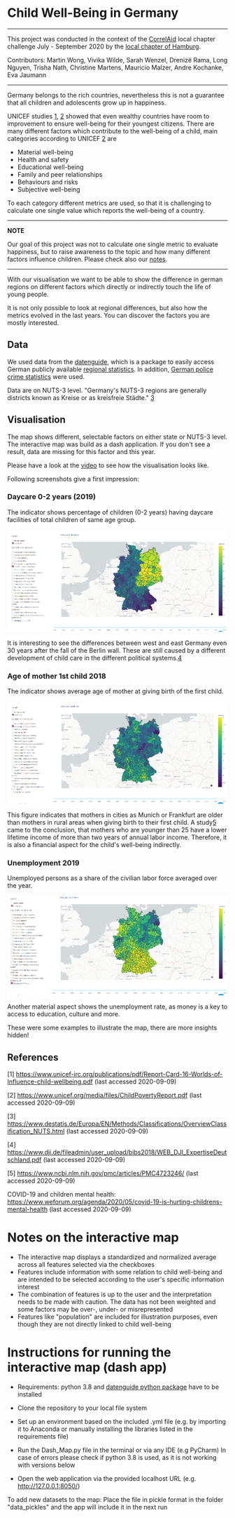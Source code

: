 # Child Well-Being in Germany 

---

This project was conducted in the context of the [CorrelAid](https://correlaid.org/) local chapter challenge 
July - September 2020 by the [local chapter of Hamburg](https://correlaid.org/correlaid-x/hamburg/).

Contributors: 
Martin Wong, Vivika Wilde, Sarah Wenzel, Drenizë Rama, Long Nguyen, Trisha Nath, Christine Martens, 
Mauricio Malzer, Andre Kochanke, Eva Jaumann

---

Germany belongs to the rich countries, nevertheless this is not a guarantee that all children and adolescents
grow up in happiness. 

UNICEF studies [1](https://www.unicef-irc.org/publications/pdf/Report-Card-16-Worlds-of-Influence-child-wellbeing.pdf), [2](https://www.unicef.org/media/files/ChildPovertyReport.pdf) 
showed that even wealthy countries have room to improvement to ensure well-being for their youngest
citizens. There are many different factors which contribute to the well-being of a child, main categories according to 
UNICEF [2](https://www.unicef.org/media/files/ChildPovertyReport.pdf) are

* Material well-being
* Health and safety
* Educational well-being
* Family and peer relationships 
* Behaviours and risks
* Subjective well-being

To each category different metrics are used, so that it is challenging to calculate one single value which reports
the well-being of a country.

---

**NOTE**

Our goal of this project was not to calculate one single metric to evaluate happiness, but to raise awareness to
the topic and how many different factors influence children. Please check also our [notes](#notes-on-the-interactive-map).

---

With our visualisation we want to be able to show the difference in german regions on different factors which directly
or indirectly touch the life of young people. 

It is not only possible to look at regional differences, but also how the metrics evolved in the last years. You can discover
the factors you are mostly interested.

## Data

We used data from the [datenguide](https://github.com/CorrelAid/datenguide-python), which is a package to easily
access German publicly available [regional statistics](https://www.regionalstatistik.de/genesis/online/logon). 
In addition, [German police crime statistics](https://www.bka.de/DE/AktuelleInformationen/StatistikenLagebilder/PolizeilicheKriminalstatistik/pks_node.html)
were used.

Data are on NUTS-3 level. "Germany's NUTS-3 regions are generally districts known as Kreise or as kreisfreie Städte." [3](https://www.destatis.de/Europa/EN/Methods/Classifications/OverviewClassification_NUTS.html)


## Visualisation

The map shows different, selectable factors on either state or NUTS-3 level. The interactive map was build as a dash application.
If you don't see a result, data are missing for this factor and this year.

Please have a look at the [video](https://www.awesomescreenshot.com/video/910729?key=ec527c8315a26c4d3ce8a8a85a35de47) to
see how the visualisation looks like.

Following screenshots give a first impression:

### Daycare 0-2 years (2019)
The indicator shows percentage of children (0-2 years) having daycare facilities of total children of same age group.

![daycare 2019](screenshots/daycare2019.png)

It is interesting to see the differences between west and east Germany even 30 years after the fall
of the Berlin wall. These are still caused by a different development of child care in the different
political systems.[4](https://www.dji.de/fileadmin/user_upload/bibs2018/WEB_DJI_ExpertiseDeutschland.pdf)

### Age of mother 1st child 2018
The indicator shows average age of mother at giving birth of the first child.

![mother](screenshots/motherage2018.png)

This figure indicates that mothers in cities as Munich or Frankfurt are older than mothers in rural
areas when giving birth to their first child. A study[5](https://www.ncbi.nlm.nih.gov/pmc/articles/PMC4723246/) 
came to the conclusion, that mothers who are younger
than 25 have a lower lifetime income of more than two years of annual labor income. Therefore, it is
also a financial aspect for the child's well-being indirectly.

### Unemployment 2019

Unemployed persons as a share of the civilian labor force averaged over the year. 

![mother](screenshots/unemployment2019.png)

Another material aspect shows the unemployment rate, as money is a key to access to education, 
culture and more. 

These were some examples to illustrate the map, there are more insights hidden!

## References

[1] https://www.unicef-irc.org/publications/pdf/Report-Card-16-Worlds-of-Influence-child-wellbeing.pdf (last accessed 2020-09-09)

[2] https://www.unicef.org/media/files/ChildPovertyReport.pdf (last accessed 2020-09-09)

[3] https://www.destatis.de/Europa/EN/Methods/Classifications/OverviewClassification_NUTS.html (last accessed 2020-09-09)

[4] https://www.dji.de/fileadmin/user_upload/bibs2018/WEB_DJI_ExpertiseDeutschland.pdf (last accessed 2020-09-09)

[5] https://www.ncbi.nlm.nih.gov/pmc/articles/PMC4723246/ (last accessed 2020-09-09)

COVID-19 and children mental health: https://www.weforum.org/agenda/2020/05/covid-19-is-hurting-childrens-mental-health (last accessed 2020-09-09)


# Notes on the interactive map

- The interactive map displays a standardized and normalized average across all features selected via the checkboxes
- Features include information with some relation to child well-being and are intended to be selected according to the user's specific information interest
- The combination of features is up to the user and the interpretation needs to be made with caution. The data has not been weighted and some factors may be over-, under- or misrepresented
- Features like "population" are included for illustration purposes, even though they are not directly linked to child well-being

# Instructions for running the interactive map (dash app)

- Requirements: python 3.8 and [datenguide python package](https://github.com/CorrelAid/datenguide-python) have to 
be installed

- Clone the repository to your local file system
- Set up an environment based on the included .yml file (e.g. by importing it to Anaconda or manually installing the libraries listed in the requirements file)
- Run the Dash_Map.py file in the terminal or via any IDE (e.g PyCharm) 
In case of errors please check if python 3.8 is used, as it is not working with versions below
- Open the web application via the provided localhost URL (e.g. http://127.0.0.1:8050/)

To add new datasets to the map: Place the file in pickle format in the folder "data_pickles" and the app will include it in the next run
